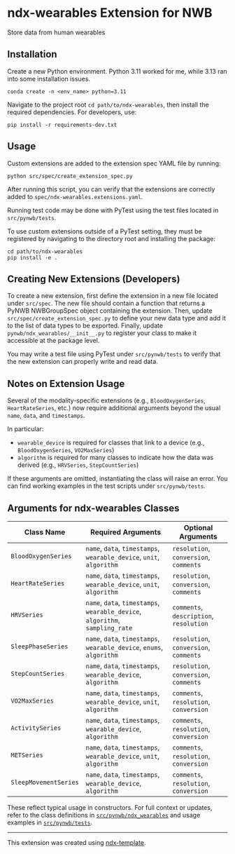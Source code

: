 # ndx-wearables Extension for NWB

Store data from human wearables

## Installation

Create a new Python environment. Python 3.11 worked for me, while 3.13 ran into some installation issues.

```terminal
conda create -n <env_name> python=3.11
```

Navigate to the project root `cd path/to/ndx-wearables`, then install the required dependencies. For developers, use:

```terminal
pip install -r requirements-dev.txt
```

## Usage

Custom extensions are added to the extension spec YAML file by running:

```terminal
python src/spec/create_extension_spec.py
```

After running this script, you can verify that the extensions are correctly added to `spec/ndx-wearables.extensions.yaml`.

Running test code may be done with PyTest using the test files located in `src/pynwb/tests`.

To use custom extensions outside of a PyTest setting, they must be registered by navigating to the directory root and installing the package:
```terminal
cd path/to/ndx-wearables
pip install -e .
```

## Creating New Extensions (Developers)

To create a new extension, first define the extension in a new file located under `src/spec`. The new file should contain a function that returns a PyNWB NWBGroupSpec object containing the extension. Then, update `src/spec/create_extension_spec.py` to define your new data type and add it to the list of data types to be exported. Finally, update `pynwb/ndx_wearables/__init__.py` to register your class to make it accessible at the package level.

You may write a test file using PyTest under `src/pynwb/tests` to verify that the new extension can properly write and read data.

## Notes on Extension Usage

Several of the modality-specific extensions (e.g., `BloodOxygenSeries`, `HeartRateSeries`, etc.) now require additional arguments beyond the usual `name`, `data`, and `timestamps`.

In particular:
- `wearable_device` is required for classes that link to a device (e.g., `BloodOxygenSeries`, `VO2MaxSeries`)
- `algorithm` is required for many classes to indicate how the data was derived (e.g., `HRVSeries`, `StepCountSeries`)

If these arguments are omitted, instantiating the class will raise an error. You can find working examples in the test scripts under `src/pynwb/tests`.

## Arguments for ndx-wearables Classes

| Class Name           | Required Arguments                                                     | Optional Arguments                            |
|----------------------|------------------------------------------------------------------------|-----------------------------------------------|
| `BloodOxygenSeries`  | `name`, `data`, `timestamps`, `wearable_device`, `unit`, `algorithm`   | `resolution`, `conversion`, `comments`        |
| `HeartRateSeries`    | `name`, `data`, `timestamps`, `wearable_device`, `unit`, `algorithm`   | `resolution`, `conversion`, `comments`        |
| `HRVSeries`          | `name`, `data`, `timestamps`, `wearable_device`, `algorithm`, `sampling_rate` | `comments`, `description`, `resolution` |
| `SleepPhaseSeries`   | `name`, `data`, `timestamps`, `wearable_device`, `enums`, `algorithm`  | `resolution`, `conversion`, `comments`        |
| `StepCountSeries`    | `name`, `data`, `timestamps`, `wearable_device`, `algorithm`           | `resolution`, `conversion`, `comments`        |
| `VO2MaxSeries`       | `name`, `data`, `timestamps`, `wearable_device`, `unit`, `algorithm`   | `comments`, `resolution`, `conversion`        |
| `ActivitySeries`     | `name`, `data`, `timestamps`, `wearable_device`, `algorithm`           | `comments`, `resolution`, `conversion`        |
| `METSeries`          | `name`, `data`, `timestamps`, `wearable_device`, `unit`, `algorithm`   | `comments`, `resolution`, `conversion`        |
| `SleepMovementSeries`  | `name`, `data`, `timestamps`, `wearable_device`, `algorithm`           | `comments`, `resolution`, `conversion`        |



These reflect typical usage in constructors. For full context or updates, refer to the class definitions in [`src/pynwb/ndx_wearables`](src/pynwb/ndx_wearables) and usage examples in [`src/pynwb/tests`](src/pynwb/tests).



---
This extension was created using [ndx-template](https://github.com/nwb-extensions/ndx-template).
